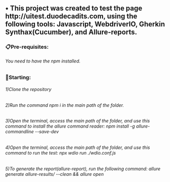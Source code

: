 <h2>• This project was created to test the page http://uitest.duodecadits.com, using the following tools: Javascript, WebdriverIO, Gherkin Synthax(Cucumber), and Allure-reports.</h2>


<h3>📋Pre-requisites:</h3>
<h6>You need to have the npm installed.</h6>

<h3>🚀Starting:</h3>
<h6>1)Clone the repository</h6>

<h6>2)Run the command <i>npm i</i> in the main path of the folder.</h6>


<h6>3)Open the terminal, access the main path of the folder, and use this command to install the allure command reader: <i>npm install -g allure-commandline --save-dev</i></h6>

<h6>4)Open the terminal, access the main path of the folder, and use this command to run the test: <i>npx wdio run ./wdio.conf.js</i></h6>

<h6>5)To generate the report(allure-report), run the following command: <i>allure generate allure-results/ --clean && allure open</i></h6>
